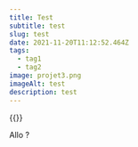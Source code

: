 ```yaml
---
title: Test
subtitle: test
slug: test
date: 2021-11-20T11:12:52.464Z
tags:
  - tag1
  - tag2
image: projet3.png
imageAlt: test
description: test
---
```

{{<biography auieauieauie undefined aueauie>}}

Allo ?